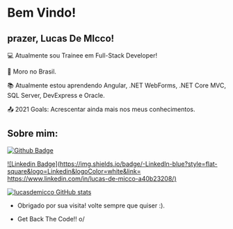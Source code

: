 # Bem Vindo!

 

## prazer, Lucas De MIcco!

 

:computer: Atualmente sou Trainee em Full-Stack Developer!

:house_with_garden: Moro no Brasil.

:books: Atualmente estou aprendendo Angular, .NET WebForms, .NET Core MVC, SQL Server, DevExpress e Oracle.

:outbox_tray: 2021 Goals: Acrescentar ainda mais nos meus conhecimentos.

 

## Sobre mim:

[![Github Badge](https://img.shields.io/badge/-Github-000?style=flat-square&logo=Github&logoColor=white&link=https://github.com/lucasdemicco)](https://github.com/lucasdemicco)

[![Linkedin Badge](https://img.shields.io/badge/-LinkedIn-blue?style=flat-square&logo=Linkedin&logoColor=white&link= https://www.linkedin.com/in/lucas-de-micco-a40b23208/)]( https://www.linkedin.com/in/lucas-de-micco-a40b23208/)

[![lucasdemicco GitHub stats](https://github-readme-stats.vercel.app/api?username=lucasdemicco)](https://github.com/lucasdemicco/github-readme-stats)



- Obrigado por sua visita! volte sempre que quiser :).

- Get Back The Code!! o/
